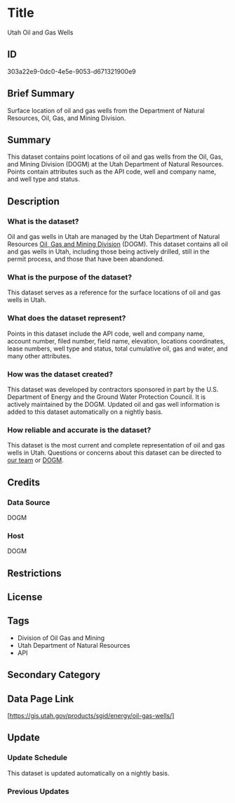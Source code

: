 # Title

Utah Oil and Gas Wells

## ID

303a22e9-0dc0-4e5e-9053-d671321900e9

## Brief Summary

Surface location of oil and gas wells from the Department of Natural Resources, Oil, Gas, and Mining Division.

## Summary

This dataset contains point locations of oil and gas wells from the Oil, Gas, and Mining Division (DOGM) at the Utah Department of Natural Resources. Points contain attributes such as the API code, well and company name, and well type and status.

## Description

### What is the dataset?

Oil and gas wells in Utah are managed by the Utah Department of Natural Resources [Oil, Gas and Mining Division](https://ogm.utah.gov/) (DOGM). This dataset contains all oil and gas wells in Utah, including those being actively drilled, still in the permit process, and those that have been abandoned.

### What is the purpose of the dataset?

This dataset serves as a reference for the surface locations of oil and gas wells in Utah.

### What does the dataset represent?

Points in this dataset include the API code, well and company name, account number, filed number, field name, elevation, locations coordinates, lease numbers, well type and status, total cumulative oil, gas and water, and many other attributes.

### How was the dataset created?

This dataset was developed by contractors sponsored in part by the U.S. Department of Energy and the Ground Water Protection Council. It is actively maintained by the DOGM. Updated oil and gas well information is added to this dataset automatically on a nightly basis.

### How reliable and accurate is the dataset?

This dataset is the most current and complete representation of oil and gas wells in Utah. Questions or concerns about this dataset can be directed to [our team](https://gis.utah.gov/contact/) or [DOGM](https://ogm.utah.gov/og-contact-us/).

## Credits

### Data Source

DOGM

### Host

DOGM

## Restrictions

## License

## Tags

- Division of Oil Gas and Mining
- Utah Department of Natural Resources
- API

## Secondary Category

## Data Page Link

[https://gis.utah.gov/products/sgid/energy/oil-gas-wells/]

## Update

### Update Schedule

This dataset is updated automatically on a nightly basis.

### Previous Updates
